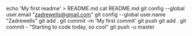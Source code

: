  echo 'My first readme' > README.md
 cat README.md 
 git config --global user.email "zadrewells@gmail.com"
 git config --global user.name "Zadrewells"
 git add .
  git commit -m 'My first commit'
  git push
 git add .
git commit - "Starting to code today, so cool"
git push -u master

